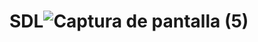 # SDL![Captura de pantalla (5)](https://user-images.githubusercontent.com/20667923/206444146-bac26b61-bb61-493e-bf5e-26edc7afed5c.png)
